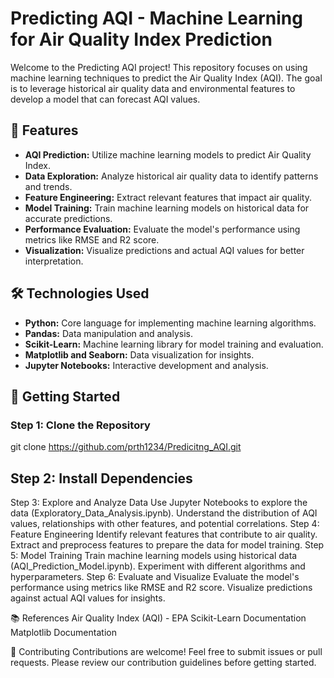 # Predicting AQI - Machine Learning for Air Quality Index Prediction

Welcome to the Predicting AQI project! This repository focuses on using machine learning techniques to predict the Air Quality Index (AQI). The goal is to leverage historical air quality data and environmental features to develop a model that can forecast AQI values.

## 🚀 Features

- **AQI Prediction:** Utilize machine learning models to predict Air Quality Index.
- **Data Exploration:** Analyze historical air quality data to identify patterns and trends.
- **Feature Engineering:** Extract relevant features that impact air quality.
- **Model Training:** Train machine learning models on historical data for accurate predictions.
- **Performance Evaluation:** Evaluate the model's performance using metrics like RMSE and R2 score.
- **Visualization:** Visualize predictions and actual AQI values for better interpretation.

## 🛠️ Technologies Used

- **Python:** Core language for implementing machine learning algorithms.
- **Pandas:** Data manipulation and analysis.
- **Scikit-Learn:** Machine learning library for model training and evaluation.
- **Matplotlib and Seaborn:** Data visualization for insights.
- **Jupyter Notebooks:** Interactive development and analysis.

## 🚦 Getting Started

### Step 1: Clone the Repository
git clone https://github.com/prth1234/Predicitng_AQI.git

## Step 2: Install Dependencies

Step 3: Explore and Analyze Data
Use Jupyter Notebooks to explore the data (Exploratory_Data_Analysis.ipynb).
Understand the distribution of AQI values, relationships with other features, and potential correlations.
Step 4: Feature Engineering
Identify relevant features that contribute to air quality.
Extract and preprocess features to prepare the data for model training.
Step 5: Model Training
Train machine learning models using historical data (AQI_Prediction_Model.ipynb).
Experiment with different algorithms and hyperparameters.
Step 6: Evaluate and Visualize
Evaluate the model's performance using metrics like RMSE and R2 score.
Visualize predictions against actual AQI values for insights.

📚 References
Air Quality Index (AQI) - EPA
Scikit-Learn Documentation
Matplotlib Documentation

🤝 Contributing
Contributions are welcome! Feel free to submit issues or pull requests. Please review our contribution guidelines before getting started.

